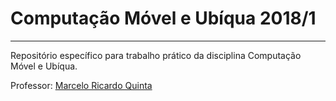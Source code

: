 # Computação Móvel e Ubíqua 2018/1
---

Repositório específico para trabalho prático da disciplina Computação Móvel e Ubíqua.

Professor: [Marcelo Ricardo Quinta](https://github.com/marceloquinta)
